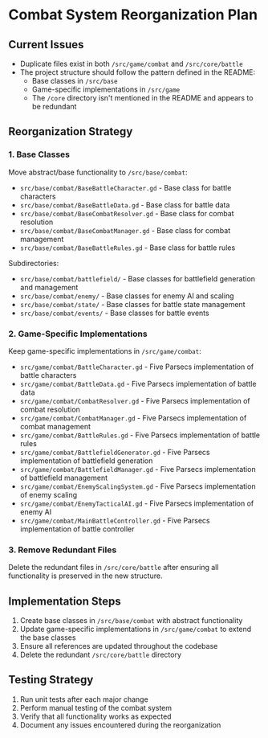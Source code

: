 # Combat System Reorganization Plan

## Current Issues
- Duplicate files exist in both `/src/game/combat` and `/src/core/battle`
- The project structure should follow the pattern defined in the README:
  - Base classes in `/src/base`
  - Game-specific implementations in `/src/game`
  - The `/core` directory isn't mentioned in the README and appears to be redundant

## Reorganization Strategy

### 1. Base Classes
Move abstract/base functionality to `/src/base/combat`:

- `src/base/combat/BaseBattleCharacter.gd` - Base class for battle characters
- `src/base/combat/BaseBattleData.gd` - Base class for battle data
- `src/base/combat/BaseCombatResolver.gd` - Base class for combat resolution
- `src/base/combat/BaseCombatManager.gd` - Base class for combat management
- `src/base/combat/BaseBattleRules.gd` - Base class for battle rules

Subdirectories:
- `src/base/combat/battlefield/` - Base classes for battlefield generation and management
- `src/base/combat/enemy/` - Base classes for enemy AI and scaling
- `src/base/combat/state/` - Base classes for battle state management
- `src/base/combat/events/` - Base classes for battle events

### 2. Game-Specific Implementations
Keep game-specific implementations in `/src/game/combat`:

- `src/game/combat/BattleCharacter.gd` - Five Parsecs implementation of battle characters
- `src/game/combat/BattleData.gd` - Five Parsecs implementation of battle data
- `src/game/combat/CombatResolver.gd` - Five Parsecs implementation of combat resolution
- `src/game/combat/CombatManager.gd` - Five Parsecs implementation of combat management
- `src/game/combat/BattleRules.gd` - Five Parsecs implementation of battle rules
- `src/game/combat/BattlefieldGenerator.gd` - Five Parsecs implementation of battlefield generation
- `src/game/combat/BattlefieldManager.gd` - Five Parsecs implementation of battlefield management
- `src/game/combat/EnemyScalingSystem.gd` - Five Parsecs implementation of enemy scaling
- `src/game/combat/EnemyTacticalAI.gd` - Five Parsecs implementation of enemy AI
- `src/game/combat/MainBattleController.gd` - Five Parsecs implementation of battle controller

### 3. Remove Redundant Files
Delete the redundant files in `/src/core/battle` after ensuring all functionality is preserved in the new structure.

## Implementation Steps

1. Create base classes in `/src/base/combat` with abstract functionality
2. Update game-specific implementations in `/src/game/combat` to extend the base classes
3. Ensure all references are updated throughout the codebase
4. Delete the redundant `/src/core/battle` directory

## Testing Strategy

1. Run unit tests after each major change
2. Perform manual testing of the combat system
3. Verify that all functionality works as expected
4. Document any issues encountered during the reorganization 
